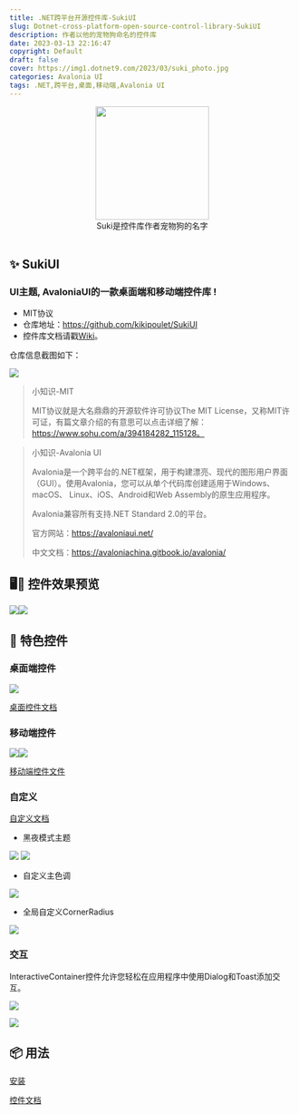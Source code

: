 ```yaml
---
title: .NET跨平台开源控件库-SukiUI
slug: Dotnet-cross-platform-open-source-control-library-SukiUI
description: 作者以他的宠物狗命名的控件库
date: 2023-03-13 22:16:47
copyright: Default
draft: false
cover: https://img1.dotnet9.com/2023/03/suki_photo.jpg
categories: Avalonia UI
tags: .NET,跨平台,桌面,移动端,Avalonia UI
---
```


<div id="header" align="center">
 <kbd>
<img src="https://img1.dotnet9.com/2023/03/suki_photo.jpg" width="200" height="200"></img> 
  </kbd>
<br/>
Suki是控件库作者宠物狗的名字
</div>
<br/>

## ✨ SukiUI

### UI主题, AvaloniaUI的一款桌面端和移动端控件库 ! 

- MIT协议
- 仓库地址：https://github.com/kikipoulet/SukiUI
- 控件库文档请戳[Wiki](https://github.com/kikipoulet/SukiUI/wiki)。

仓库信息截图如下：

![](https://img1.dotnet9.com/2023/03/SukiUI-respository.png)

>小知识-MIT
>
>MIT协议就是大名鼎鼎的开源软件许可协议The MIT License，又称MIT许可证，有篇文章介绍的有意思可以点击详细了解：https://www.sohu.com/a/394184282_115128。

>小知识-Avalonia UI
>
>Avalonia是一个跨平台的.NET框架，用于构建漂亮、现代的图形用户界面（GUI）。使用Avalonia，您可以从单个代码库创建适用于Windows、macOS、 Linux、iOS、Android和Web Assembly的原生应用程序。
>
>Avalonia兼容所有支持.NET Standard 2.0的平台。
>
>官方网站：https://avaloniaui.net/
>
>中文文档：https://avaloniachina.gitbook.io/avalonia/


## 🖥️📱 控件效果预览

<img src="https://img1.dotnet9.com/2023/03/overall.gif"></img>
<kbd>
<img src="https://img1.dotnet9.com/2023/03/MobileOverview.gif" style="float:left" ></img>
</kbd>

## 👐 特色控件

### 桌面端控件

<img src="https://img1.dotnet9.com/2023/03/overall.gif"></img>

[桌面控件文档](https://github.com/kikipoulet/SukiUI/wiki/3.-Controls)

### 移动端控件

<kbd>
<img src="https://img1.dotnet9.com/2023/03/MobileOverview.gif" style="float:left" ></img>
</kbd>
<kbd>
<img src="https://img1.dotnet9.com/2023/03/dashboard.gif" ></img> 
</kbd>


[移动端控件文件](https://github.com/kikipoulet/SukiUI/wiki/4.-Mobile-Controls)

### 自定义 

[自定义文档](https://github.com/kikipoulet/SukiUI/wiki/2.-Personalization)

- 黑夜模式主题

<img src="https://img1.dotnet9.com/2023/03/DarkTheme.gif"></img>
<kbd>
<img src="https://img1.dotnet9.com/2023/03/MobileDarkMode.gif" ></img> 
</kbd>

- 自定义主色调

<img src="https://img1.dotnet9.com/2023/03/PCGreen.png"></img>

- 全局自定义CornerRadius

<img src="https://img1.dotnet9.com/2023/03/cubic.png"></img>

### 交互 

InteractiveContainer控件允许您轻松在应用程序中使用Dialog和Toast添加交互。

<img  src="https://img1.dotnet9.com/2023/03/MobileDialog.gif"></img>

<img  src="https://img1.dotnet9.com/2023/03/Toast.gif"></img>


## 📦 用法

[安装](https://github.com/kikipoulet/SukiUI/wiki/1.-Installation)

[控件文档](https://github.com/kikipoulet/SukiUI/wiki/2.-Controls) 

